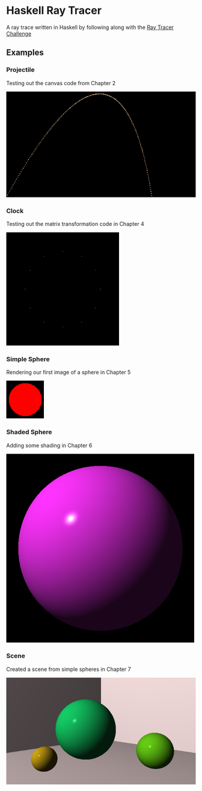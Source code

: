 # Haskell Ray Tracer

A ray trace written in Haskell by following along with the [Ray Tracer Challenge](http://raytracerchallenge.com/)

## Examples

### Projectile
Testing out the canvas code from Chapter 2

![Projectile](./img/projectile.png)

### Clock
Testing out the matrix transformation code in Chapter 4

![Clock](./img/clock.png)

### Simple Sphere
Rendering our first image of a sphere in Chapter 5

![Simple Sphere](./img/simple_sphere.png)

### Shaded Sphere
Adding some shading in Chapter 6

![Shaded Sphere](./img/shaded_sphere.png)

### Scene
Created a scene from simple spheres in Chapter 7

![Scene](./img/scene.png)

